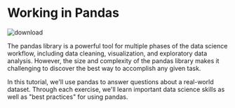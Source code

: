 # Working in Pandas 


![download](https://user-images.githubusercontent.com/38885615/58759616-819af100-854a-11e9-8319-87f75b8f78cf.png)


The pandas library is a powerful tool for multiple phases of the data science workflow, including data cleaning, visualization, and exploratory data analysis. However, the size and complexity of the pandas library makes it challenging to discover the best way to accomplish any given task.

In this tutorial, we'll use pandas to answer questions about a real-world dataset. Through each exercise, we'll learn important data science skills as well as "best practices" for using pandas.
